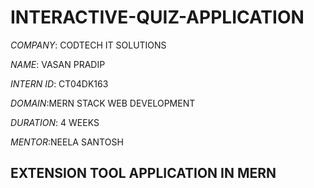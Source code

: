 # INTERACTIVE-QUIZ-APPLICATION

*COMPANY*: CODTECH IT SOLUTIONS

*NAME*: VASAN PRADIP

*INTERN ID*: CT04DK163

*DOMAIN*:MERN STACK WEB DEVELOPMENT

*DURATION*: 4 WEEKS

*MENTOR*:NEELA SANTOSH

## EXTENSION TOOL APPLICATION IN MERN 

